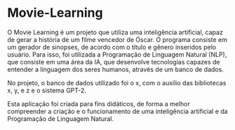 # Movie-Learning
O Movie Learning é um projeto que utiliza uma inteligência artificial, capaz de gerar a história de um filme vencedor de Óscar. O programa consiste em um gerador de sinopses, de acordo com o título e gênero inseridos pelo usuário. Para isso, foi utilizada a Programação de Linguagem Natural (NLP), que consiste em uma área da IA, que desenvolve tecnologias capazes de entender a linguagem dos seres humanos, através de um banco de dados.

No projeto, o banco de dados utilizado foi o x, com o auxílio das bibliotecas x, y, e z e o sistema GPT-2. 

Esta aplicação foi criada para fins didáticos, de forma a melhor compreender a criação e o funcionamento de uma inteligência artificial e da Programação de Linguagem Natural.
